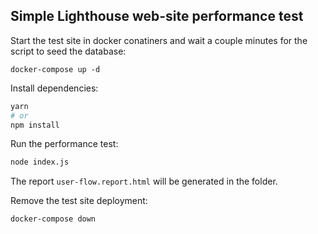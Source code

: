 ## Simple Lighthouse web-site performance test

Start the test site in docker conatiners and wait a couple minutes for the script to seed the database:
```
docker-compose up -d
```
Install dependencies:
```sh
yarn
# or
npm install
```

Run the performance test:
```sh
node index.js
```

The report `user-flow.report.html` will be generated in the folder.

Remove the test site deployment:
```sh
docker-compose down
```

